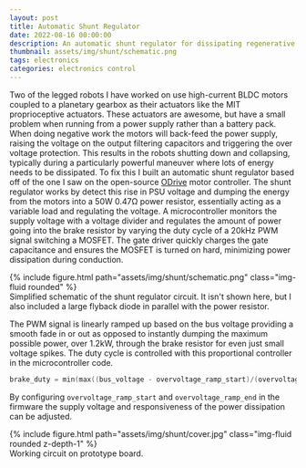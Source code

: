 ```yaml
---
layout: post
title: Automatic Shunt Regulator
date: 2022-08-16 00:00:00
description: An automatic shunt regulator for dissipating regenerative power
thumbnail: assets/img/shunt/schematic.png
tags: electronics
categories: electronics control
---
```


Two of the legged robots I have worked on use high-current BLDC motors coupled to a planetary gearbox as their actuators like the MIT proprioceptive actuators. These actuators are awesome, but have a small problem when running from a power supply rather than a battery pack. When doing negative work the motors will back-feed the power supply, raising the voltage on the output filtering capacitors and triggering the over voltage protection. This results in the robots shutting down and collapsing, typically during a particularly powerful maneuver where lots of energy needs to be dissipated. To fix this I built an automatic shunt regulator based off of the one I saw on the open-source [ODrive](https://odriverobotics.com/) motor controller. The shunt regulator works by detect this rise in PSU voltage and dumping the energy from the motors into a 50W 0.47Ω power resistor, essentially acting as a variable load and regulating the voltage. A microcontroller monitors the supply voltage with a voltage divider and regulates the amount of power going into the brake resistor by varying the duty cycle of a 20kHz PWM signal switching a MOSFET. The gate driver quickly charges the gate capacitance and ensures the MOSFET is turned on hard, minimizing power dissipation during conduction.

<div class="row">
    <div class="col-sm mt-3 mt-md-0">
        {% include figure.html path="assets/img/shunt/schematic.png" class="img-fluid rounded" %}
    </div>
</div>
<div class="caption">
    Simplified schematic of the shunt regulator circuit. It isn't shown here, but I also included a large flyback diode in parallel with the power resistor.
</div>

The PWM signal is linearly ramped up based on the bus voltage providing a smooth fade in or out as opposed to instantly dumping the maximum possible power, over 1.2kW, through the brake resistor for even just small voltage spikes. The duty cycle is controlled with this proportional controller in the microcontroller code.
```c++
brake_duty = min(max((bus_voltage - overvoltage_ramp_start)/(overvoltage_ramp_end - overvoltage_ramp_start), 0.0f), 1.0f);
```
By configuring `overvoltage_ramp_start` and `overvoltage_ramp_end` in the firmware the supply voltage and responsiveness of the power dissipation can be adjusted.

<div class="row">
    <div class="col-sm mt-3 mt-md-0"></div>
    <div class="col-sm mt-3 mt-md-0">
        {% include figure.html path="assets/img/shunt/cover.jpg" class="img-fluid rounded z-depth-1" %}
    </div>
    <div class="col-sm mt-3 mt-md-0"></div>
</div>
<div class="caption">
    Working circuit on prototype board.
</div>
